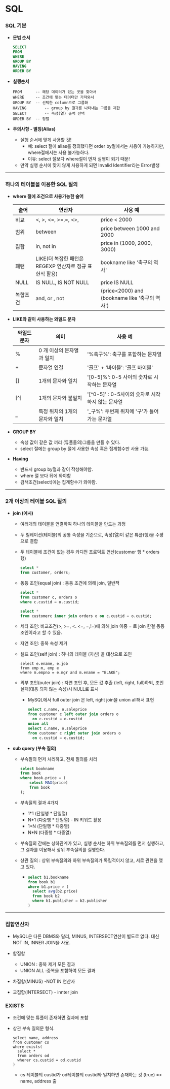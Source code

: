 # SQL

### SQL 기본

* **문법 순서**

  ```sql
  SELECT
  FROM
  WHERE
  GROUP BY
  HAVING
  ORDER BY
  ```

* **실행순서**

  ```
  FROM		-- 해당 데이터가 있는 곳을 찾아서
  WHERE		-- 조건에 맞는 데이터만 가져와서
  GROUP BY	-- 선택한 column으로 그룹화
  HAVING		-- group by 결과를 나타내는 그룹을 제한
  SELECT		-- 속성(열) 출력 선택
  ORDER BY	-- 정렬	
  ```

* **주의사항 - 별칭(Alias)**

  * 실행 순서에 맞게 사용할 것!
    * 예: select 절에 alias를 정의했다면 order by절에서는 사용이 가능하지만, where절에서는 사용 불가능하다.
    * 이유: select 절보다 where절이 먼저 실행이 되기 때문!
  * 만약 실행 순서에 맞지 않게 사용하게 되면 Invalid Identifier라는 Error발생



---

### 하나의 테이블을 이용한 SQL 질의

* **where 절에 조건으로 사용가능한 술어**	

  | 술어     | 연산자                                                  | 사용 예                                        |
  | -------- | ------------------------------------------------------- | ---------------------------------------------- |
  | 비교     | <, >,  <=, >=,=, <>,                                    | price < 2000                                   |
  | 범위     | between                                                 | price between 1000 and 2000                    |
  | 집합     | in, not in                                              | price in (1000, 2000, 3000)                    |
  | 패턴     | LIKE(더 복잡한 패턴은 REGEXP 연산자로 정규 표현식 활용) | bookname like '축구의 역사'                    |
  | NULL     | IS NULL, IS NOT NULL                                    | price IS NULL                                  |
  | 복합조건 | and, or , not                                           | (price<2000) and (bookname like '축구의 역사') |

* **LIKE와 같이 사용하는 와일드 문자**

  | 와일드 문자 | 의미                          | 사용 예                                          |
  | ----------- | ----------------------------- | ------------------------------------------------ |
  | %           | 0 개 이상의 문자열과 일치     | '%축구%': 축구를 포함하는 문자열                 |
  | +           | 문자열 연결                   | '골프' + '바이블': '골프 바이블'                 |
  | []          | 1개의 문자와 일치             | '[0-5]%': 0-5 사이의 숫자로 시작하는 문자열      |
  | [^]         | 1개의 문자와 불일치           | '[^0-5]' : 0-5사이의 숫자로 시작하지 않는 문자열 |
  | _           | 특정 위치의 1개의 문자와 일치 | '_구%': 두번째 위치에 '구'가 들어가는 문자열     |

* **GROUP BY**

  * 속성 값이 같은 값 끼리 (튜플들의)그룹을 만들 수 있다.
  * select 절에는 group by 절에 사용한 속성 혹은 집계함수만 사용 가능.

* **Having**

  * 반드시 group by절과 같이 작성해야함.
  * where 절 보다 뒤에 와야함
  * 검색조건(select)에는 집계함수가 와야함.

---

### 2개 이상의 테이블 SQL 질의 

- **join (예시)**

  - 여러개의 테이블을 연결하여 하나의 테이블을 만드는 과정

  - 두 릴레이션(테이블)의 공통 속성을 기준으로, 속성(열)이 같은 튜플(행)을 수평으로 결합

  - 두 테이블에 조건이 없는 경우 카디전 프로덕트 연산(customer 행 * orders 행)

    ```sql
    select * 
    from customer, orders;
    ```

  - 동등 조인(equal join) : 동등 조건에 의해 join, 일반적

    ```sql
    select * 
    from customer c, orders o
    where c.custid = o.custid;
    
    select *
    from customerc inner join orders o on c.custid = o.custid;
    ```

  - 세타 조인: 비교조건(>, >=, <. <=, =,!=)에 의해 join 이중 = 로 join 한걸 동등 조인이라고 할 수 있음.

  - 자연 조인: 중복 속성 제거

  - 셀프 조인(self join) : 하나의 테이블 (자신) 을 대상으로 조인

    ```
    select e.ename, e.job
    from emp m, emp e
    where m.empno = e.mgr and m.ename = "BLAKE";
    ```

  - 외부 조인(outer join) : 자연 조인 후, 모든 값 추출 (left, right, full)하되, 조인실패(대응 되지 않는 속성)시 NULL로 표시

    - MySQL에서 full outer join 은 left, right join을 union all해서 표현

      ```sql
      select c.name, o.saleprice
      from customer c left outer join orders o
      	on c.custid = o.custid
      union all
      select c.name, o.saleprice
      from customer c right outer join orders o
      	on c.custid = o.custid;
      ```

      

- **sub query (부속 질의)**
  - 부속질의 먼저 처리하고, 전체 질의를 처리

    ```sql
    select bookname
    from book
    where book.price = (
    	select MAX(price)
    	from book
    );
    ```

  - 부속질의 결과 4가지

    - 1*1  (단일행 * 단일열)
    - N*1 (다중행 * 단일열) - IN 키워드 활용
    - 1*N (단일행 * 다중열)
    - N*N (다중행 * 다중열)

  - 부속질의 간에는 상하관계가 있고, 실행 순서는 하위 부속질의를 먼저 실행하고, 그 결과를 이용해서 상위 부속질의를 실행한다.

  - 상관 질의 : 상위 부속질의와 하위 부속질의가 독립적이지 않고, 서로 관련을 맺고 있다.

    - ```sql
      select b1.bookname
      from book b1
      where b1.price > (
      	select avg(b2.price)
      	from book b2
      	where b1.publisher = b2.publisher
      )
      ```



---

### 집합연산자

* MySQL은 다른 DBMS와 달리, MINUS, INTERSECT연산이 별도로 없다. 대신 NOT IN, INNER JOIN을 사용.
* 합집합
  * UNION : 중복 제거 모든 결과
  * UNION ALL :중복을 포함하여 모든 결과

* 차집합(MINUS) -NOT IN 연산자
* 교집합(INTERSECT) - innter join



### EXISTS

* 조건에 맞는 튜플이 존재하면 결과에 포함

* 상관 부속 질의문 형식. 

  ```
  select name, address
  from customer cs
  where exists(
  	select * 
  	from orders od
  	wherer cs.custid = od.custid
  )
  ```

  * cs 테이블의 custid가 od테이블의 custid와 일치하면 존재하는 것 (true) => name, address 출


